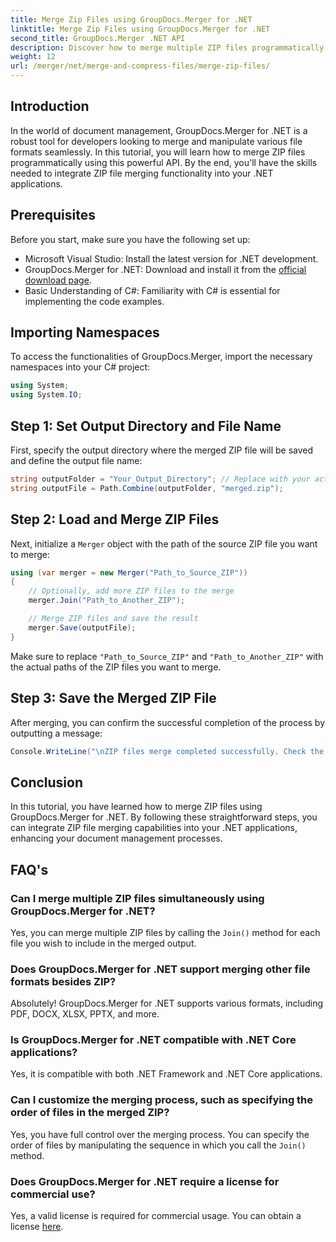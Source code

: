```yaml
---
title: Merge Zip Files using GroupDocs.Merger for .NET
linktitle: Merge Zip Files using GroupDocs.Merger for .NET
second_title: GroupDocs.Merger .NET API
description: Discover how to merge multiple ZIP files programmatically using GroupDocs.Merger for .NET. This step-by-step tutorial covers prerequisites.
weight: 12
url: /merger/net/merge-and-compress-files/merge-zip-files/
---
```

## Introduction

In the world of document management, GroupDocs.Merger for .NET is a robust tool for developers looking to merge and manipulate various file formats seamlessly. In this tutorial, you will learn how to merge ZIP files programmatically using this powerful API. By the end, you'll have the skills needed to integrate ZIP file merging functionality into your .NET applications.

## Prerequisites

Before you start, make sure you have the following set up:

- Microsoft Visual Studio: Install the latest version for .NET development.
- GroupDocs.Merger for .NET: Download and install it from the [official download page](https://releases.groupdocs.com/merger/net/).
- Basic Understanding of C#: Familiarity with C# is essential for implementing the code examples.

## Importing Namespaces

To access the functionalities of GroupDocs.Merger, import the necessary namespaces into your C# project:

```csharp
using System;
using System.IO;
```

## Step 1: Set Output Directory and File Name

First, specify the output directory where the merged ZIP file will be saved and define the output file name:

```csharp
string outputFolder = "Your_Output_Directory"; // Replace with your actual path
string outputFile = Path.Combine(outputFolder, "merged.zip");
```

## Step 2: Load and Merge ZIP Files

Next, initialize a `Merger` object with the path of the source ZIP file you want to merge:

```csharp
using (var merger = new Merger("Path_to_Source_ZIP"))
{
    // Optionally, add more ZIP files to the merge
    merger.Join("Path_to_Another_ZIP");

    // Merge ZIP files and save the result
    merger.Save(outputFile);
}
```

Make sure to replace `"Path_to_Source_ZIP"` and `"Path_to_Another_ZIP"` with the actual paths of the ZIP files you want to merge.

## Step 3: Save the Merged ZIP File

After merging, you can confirm the successful completion of the process by outputting a message:

```csharp
Console.WriteLine("\nZIP files merge completed successfully. Check the output in {0}", outputFolder);
```

## Conclusion

In this tutorial, you have learned how to merge ZIP files using GroupDocs.Merger for .NET. By following these straightforward steps, you can integrate ZIP file merging capabilities into your .NET applications, enhancing your document management processes.

## FAQ's

### Can I merge multiple ZIP files simultaneously using GroupDocs.Merger for .NET?

Yes, you can merge multiple ZIP files by calling the `Join()` method for each file you wish to include in the merged output.

### Does GroupDocs.Merger for .NET support merging other file formats besides ZIP?

Absolutely! GroupDocs.Merger for .NET supports various formats, including PDF, DOCX, XLSX, PPTX, and more.

### Is GroupDocs.Merger for .NET compatible with .NET Core applications?

Yes, it is compatible with both .NET Framework and .NET Core applications.

### Can I customize the merging process, such as specifying the order of files in the merged ZIP?

Yes, you have full control over the merging process. You can specify the order of files by manipulating the sequence in which you call the `Join()` method.

### Does GroupDocs.Merger for .NET require a license for commercial use?

Yes, a valid license is required for commercial usage. You can obtain a license [here](https://purchase.groupdocs.com/buy).
